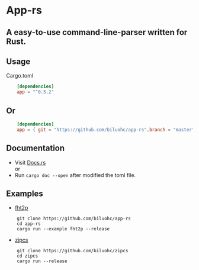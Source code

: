 # App-rs

## A easy-to-use command-line-parser written for Rust.

## Usage
Cargo.toml

```toml
    [dependencies]  
    app = "^0.5.2" 
```
## Or 

```toml
    [dependencies]  
    app = { git = "https://github.com/biluohc/app-rs",branch = "master", version = "^0.5.2" }
```

## Documentation  
* Visit [Docs.rs](https://docs.rs/app/)  
or 
* Run `cargo doc --open` after modified the toml file.

## Examples
* [fht2p](https://github.com/biluohc/app-rs/blob/master/examples/fht2p.rs)
```
    git clone https://github.com/biluohc/app-rs
    cd app-rs
    cargo run --example fht2p --release
```


* [zipcs](https://github.com/biluohc/zipcs)
```
    git clone https://github.com/biluohc/zipcs
    cd zipcs
    cargo run --release
```